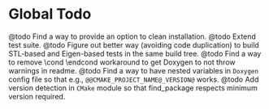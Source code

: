 Global Todo
=======

@todo Find a way to provide an option to clean installation.
@todo Extend test suite.
@todo Figure out better way (avoiding code duplication) to build STL-based and Eigen-based tests in the same build tree.
@todo Find a way to remove \cond \endcond workaround to get Doxygen to not throw warnings in readme.
@todo Find a way to have nested variables in `Doxygen` config file so that e.g., `@@CMAKE_PROJECT_NAME@_VERSION@` works.
@todo Add version detection in `CMake` module so that find_package respects minimum version required.
